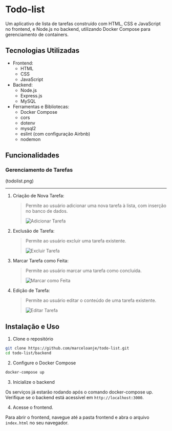 # Todo-list

Um aplicativo de lista de tarefas construído com HTML, CSS e JavaScript no frontend, e Node.js no backend, utilizando Docker Compose para gerenciamento de containers.

## Tecnologias Utilizadas

-   Frontend:
    -   HTML
    -   CSS
    -   JavaScript
-   Backend:
    -   Node.js
    -   Express.js
    -   MySQL
-   Ferramentas e Bibliotecas:
    -   Docker Compose
    -   cors
    -   dotenv
    -   mysql2
    -   eslint (com configuração Airbnb)
    -   nodemon

## Funcionalidades

### Gerenciamento de Tarefas

(todolist.png)

---

1. Criação de Nova Tarefa:

    > Permite ao usuário adicionar uma nova tarefa à lista, com inserção no banco de dados.
    >
    > ![Adicionar Tarefa](link-da-imagem-opcional)

2. Exclusão de Tarefa:

    > Permite ao usuário excluir uma tarefa existente.
    >
    > ![Excluir Tarefa](link-da-imagem-opcional)

3. Marcar Tarefa como Feita:

    > Permite ao usuário marcar uma tarefa como concluída.
    >
    > ![Marcar como Feita](link-da-imagem-opcional)

4. Edição de Tarefa:
    > Permite ao usuário editar o conteúdo de uma tarefa existente.
    >
    > ![Editar Tarefa](link-da-imagem-opcional)

## Instalação e Uso

1. Clone o repositório

```bash
git clone https://github.com/marceloanje/todo-list.git
cd todo-list/backend
```

2. Configure o Docker Compose

```bash
docker-compose up
```

3. Inicialize o backend

Os serviços já estarão rodando após o comando docker-compose up. Verifique se o backend está acessível em `http://localhost:3000`.

4. Acesse o frontend.

Para abrir o frontend, navegue até a pasta frontend e abra o arquivo `index.html` no seu navegador.
